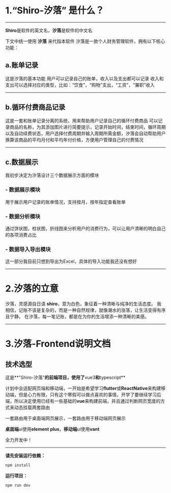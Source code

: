 # 1.“Shiro-汐落” 是什么？

---

**Shiro**是软件的英文名，**汐落**是软件的中文名

下文中统一使用  **汐落**  来代指本软件 汐落是一款个人财务管理软件，拥有以下核心功能：

## a.账单记录

这是汐落的基本功能 用户可以记录自己的账单，收入以及支出都可以记录 收入和支出可以选择对应的类型，比如：“饮食”，“购物”支出，“工资”，“兼职”收入

---

## b.循环付费商品记录

这是一套和账单记录分离的系统，用来帮助用户记录自己的循环付费商品 可以记录商品的名称，为其添加图片进行简要提示，记录开始时间，结束时间，循环周期以及自动续费状态，用户选择付费周期并输入周期所需金额，汐落会自动帮助用户换算该商品的平均月付和平均年付价格，方便用户管理自己的付费情况

---

## c.数据展示

我初步决定为汐落设计三个数据展示方面的模块

### - 数据展示模块

用于展示用户记录的账单情况，支持按月，按年指定查看账单

### - 数据分析模块

通过饼状图，柱状图，折线图来分析用户的消费行为，可以让用户清晰的明白自己的各项消费占比

### - 数据导入导出模块

这一部分我目前只想到导出为Excel，具体的导入功能我还没有想好

---

# 2.汐落的立意

汐落，灵感源自日语 **shiro**，意为白色，象征着一种清晰与纯净的生活态度。 我相信，记账不该是复杂的，而是一种自然规律，就像潮水的涨落，让生活变得有序且宁静。 在汐落，每一笔记账，都是在为你的生活增添一种清晰的美感。

---

# 3.汐落-Frontend说明文档

## 技术选型

这是**"Shiro-汐落"**的前端项目，使用了**vue3**和**typescript**

计划中会适配网页端和移动端，一开始是希望学习**flutter**或**ReactNative**来构建移动端，但是心力有限，只有这个寒假可以做点喜欢的事情，开学了要继续学习后端，所以决定使用已经有一些基础的**vue**来构建前端，并且通过判断网页宽度的方式来动态挂载两套路由

一套路由用于桌面端网页展示，一套路由用于移动端网页展示

**桌面端**ui使用**element plus**，**移动端**ui使用**vant**

全力开发中！



---

**请先安装运行依赖：**

```sh
npm install
```

**运行项目：**

```sh
npm run dev
```
